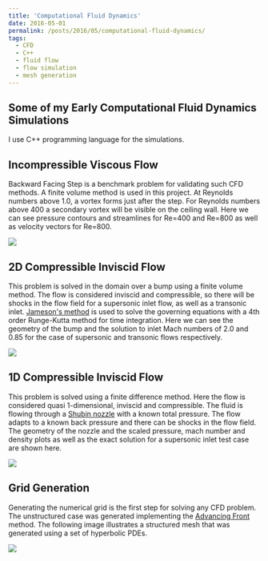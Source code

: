 ```yaml
---
title: 'Computational Fluid Dynamics'
date: 2016-05-01
permalink: /posts/2016/05/computational-fluid-dynamics/
tags:
  - CFD
  - C++
  - fluid flow
  - flow simulation
  - mesh generation
---
```


## Some of my Early Computational Fluid Dynamics Simulations

I use C++ programming language for the simulations.

## Incompressible Viscous Flow
Backward Facing Step is a benchmark problem for validating such CFD methods. A finite volume method is used in this project. At Reynolds numbers above 1.0, a vortex forms just after the step. For Reynolds numbers above 400 a secondary vortex will be visible on the ceiling wall. Here we can see pressure contours and streamlines for Re=400 and Re=800 as well as velocity vectors for Re=800. 

![](/images/2016-05-01-post-cfd/e1.jpg)

## 2D Compressible Inviscid Flow 
This problem is solved in the domain over a bump using a finite volume method. The flow is considered inviscid and compressible, so there will be shocks in the flow field for a supersonic inlet flow, as well as a transonic inlet. [Jameson's method](https://www.sciencedirect.com/science/article/abs/pii/009630038390019X) is used to solve the governing equations with a 4th order Runge-Kutta method for time integration. Here we can see the geometry of the bump and the solution to inlet Mach numbers of 2.0 and 0.85 for the case of supersonic and transonic flows respectively.

![](/images/2016-05-01-post-cfd/e2.jpg)

## 1D Compressible Inviscid Flow
This problem is solved using a finite difference method. Here the flow is considered quasi 1-dimensional, inviscid and compressible. The fluid is flowing through a [Shubin nozzle](https://link.springer.com/chapter/10.1007%2F3-540-11948-5_44) with a known total pressure. The flow adapts to a known back pressure and there can be shocks in the flow field. The geometry of the nozzle and the scaled pressure, mach number and density plots as well as the exact solution for a supersonic inlet test case are shown here.

![](/images/2016-05-01-post-cfd/e3.jpg)

## Grid Generation
Generating the numerical grid is the first step for solving any CFD problem. The unstructured case was generated implementing the [Advancing Front](https://onlinelibrary.wiley.com/doi/abs/10.1002/nme.1620372103) method. The following image illustrates a structured mesh that was generated using a set of hyperbolic PDEs.

![](/images/2016-05-01-post-cfd/e4.jpg)

